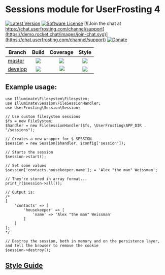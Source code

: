 # Sessions module for UserFrosting 4

[![Latest Version](https://img.shields.io/github/release/userfrosting/session.svg)](https://github.com/userfrosting/session/releases)
[![Software License](https://img.shields.io/badge/license-MIT-brightgreen.svg)](LICENSE.md)
[![Join the chat at https://chat.userfrosting.com/channel/support](https://demo.rocket.chat/images/join-chat.svg)](https://chat.userfrosting.com/channel/support)
[![Donate](https://img.shields.io/badge/Open%20Collective-Donate-blue.svg)](https://opencollective.com/userfrosting#backer)

| Branch | Build | Coverage | Style |
| ------ |:-----:|:--------:|:-----:|
| [master][Session]  | [![][session-master-build]][session-travis] | [![][session-master-codecov]][session-codecov] | [![][session-style-master]][session-style] |
| [develop][session-develop] | [![][session-develop-build]][session-travis] | [![][session-develop-codecov]][session-codecov] | [![][session-style-develop]][session-style] |

<!-- Links -->
[Session]: https://github.com/userfrosting/session
[session-develop]: https://github.com/userfrosting/session/tree/develop
[session-version]: https://img.shields.io/github/release/userfrosting/session.svg
[session-master-build]: https://travis-ci.org/userfrosting/session.svg?branch=master
[session-master-codecov]: https://codecov.io/gh/userfrosting/session/branch/master/graph/badge.svg
[session-develop-build]: https://travis-ci.org/userfrosting/session.svg?branch=develop
[session-develop-codecov]: https://codecov.io/gh/userfrosting/session/branch/develop/graph/badge.svg
[session-releases]: https://github.com/userfrosting/session/releases
[session-travis]: https://travis-ci.org/userfrosting/session
[session-codecov]: https://codecov.io/gh/userfrosting/session
[session-style-master]: https://github.styleci.io/repos/60301008/shield?branch=master&style=flat
[session-style-develop]: https://github.styleci.io/repos/60301008/shield?branch=develop&style=flat
[session-style]: https://github.styleci.io/repos/60301008

## Example usage:

```
use Illuminate\Filesystem\Filesystem;
use Illuminate\Session\FileSessionHandler;
use UserFrosting\Session\Session;

// Use custom filesystem sessions
$fs = new FileSystem;
$handler = new FileSessionHandler($fs, \UserFrosting\APP_DIR . "/sessions");

// Creates a new wrapper for $_SESSION
$session = new Session($handler, $config['session']);

// Starts the session
$session->start();

// Set some values
$session['contacts.housekeeper.name']; = 'Alex "the man" Weissman';

// They're stored in array format...
print_r($session->all());

// Output is:
/*
[
    'contacts' => [
        'housekeeper' => [
            'name' => 'Alex "the man" Weissman'
        ]
    ]
];
*/

// Destroy the session, both in memory and on the persistence layer, and tell the browser to remove the cookie
$session->destroy();

```

## [Style Guide](STYLE-GUIDE.md)

<!-- ## [Testing](RUNNING_TESTS.md) -->
